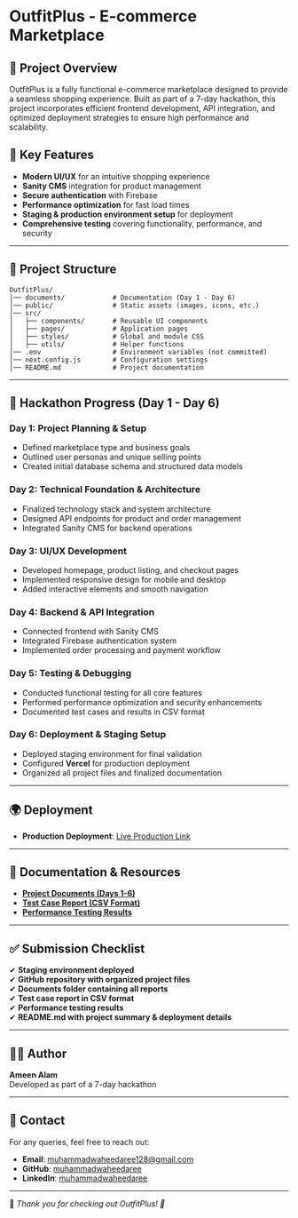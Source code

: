 # OutfitPlus - E-commerce Marketplace

## 🚀 Project Overview
OutfitPlus is a fully functional e-commerce marketplace designed to provide a seamless shopping experience. Built as part of a 7-day hackathon, this project incorporates efficient frontend development, API integration, and optimized deployment strategies to ensure high performance and scalability.

## 📌 Key Features
- **Modern UI/UX** for an intuitive shopping experience
- **Sanity CMS** integration for product management
- **Secure authentication** with Firebase
- **Performance optimization** for fast load times
- **Staging & production environment setup** for deployment
- **Comprehensive testing** covering functionality, performance, and security

---

## 📁 Project Structure
```
OutfitPlus/
│── documents/            # Documentation (Day 1 - Day 6)
│── public/               # Static assets (images, icons, etc.)
│── src/
│   ├── components/       # Reusable UI components
│   ├── pages/            # Application pages
│   ├── styles/           # Global and module CSS
│   ├── utils/            # Helper functions
│── .env                  # Environment variables (not committed)
│── next.config.js        # Configuration settings
│── README.md             # Project documentation
```

---

## 📅 Hackathon Progress (Day 1 - Day 6)
### **Day 1: Project Planning & Setup**
- Defined marketplace type and business goals
- Outlined user personas and unique selling points
- Created initial database schema and structured data models

### **Day 2: Technical Foundation & Architecture**
- Finalized technology stack and system architecture
- Designed API endpoints for product and order management
- Integrated Sanity CMS for backend operations

### **Day 3: UI/UX Development**
- Developed homepage, product listing, and checkout pages
- Implemented responsive design for mobile and desktop
- Added interactive elements and smooth navigation

### **Day 4: Backend & API Integration**
- Connected frontend with Sanity CMS
- Integrated Firebase authentication system
- Implemented order processing and payment workflow

### **Day 5: Testing & Debugging**
- Conducted functional testing for all core features
- Performed performance optimization and security enhancements
- Documented test cases and results in CSV format

### **Day 6: Deployment & Staging Setup**
- Deployed staging environment for final validation
- Configured **Vercel** for production deployment
- Organized all project files and finalized documentation

---

## 🌍 Deployment
- **Production Deployment**: [Live Production Link](https://outfit-plus.vercel.app/)

---

## 📜 Documentation & Resources
- **[Project Documents (Days 1-6)](./documents/)**
- **[Test Case Report (CSV Format)](./documents/test_cases.csv)**
- **[Performance Testing Results](./documents/performance_report.pdf)**

---

## ✅ Submission Checklist
✔ **Staging environment deployed**  
✔ **GitHub repository with organized project files**  
✔ **Documents folder containing all reports**  
✔ **Test case report in CSV format**  
✔ **Performance testing results**  
✔ **README.md with project summary & deployment details**  

---

## 👨‍💻 Author
**Ameen Alam**  
Developed as part of a 7-day hackathon

---

## 📩 Contact
For any queries, feel free to reach out:
- **Email**: muhammadwaheedaree128@gmail.com
- **GitHub**: [muhammadwaheedaree](https://github.com/muhammadwaheedaree)
- **LinkedIn**: [muhammadwaheedaree](https://linkedin.com/in/muhammadwaheedaree)

---

🔹 *Thank you for checking out OutfitPlus! 🚀*
